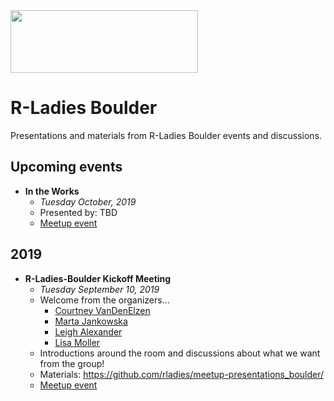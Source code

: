 <img src="https://github.com/rladies/starter-kit/blob/master/logo/R-LadiesGlobal_RBG_online_LogoWithText_Horizontal.png" data-canonical-src="https://github.com/rladies/starter-kit/blob/master/logo/R-LadiesGlobal_RBG_online_LogoWithText_Horizontal.png" width="300" height="100" />

# R-Ladies Boulder

Presentations and materials from R-Ladies Boulder events and discussions. 

## Upcoming events

  - **In the Works**
      + *Tuesday October, 2019*
      + Presented by: TBD
      + [Meetup event](https://www.meetup.com/rladies-boulder/events/)

## 2019
  - **R-Ladies-Boulder Kickoff Meeting**
      + *Tuesday September 10, 2019*
      + Welcome from the organizers...
        + [Courtney VanDenElzen](https://twitter.com/clvandenelzen)
        + [Marta Jankowska]()
        + [Leigh Alexander](https://twitter.com/ExuberantLeigh)
        + [Lisa Moller](https://twitter.com/lakmoller)
      + Introductions around the room and discussions about what we want from the group!
      + Materials: https://github.com/rladies/meetup-presentations_boulder/
      + [Meetup event](https://www.meetup.com/rladies-boulder/events/264186869/)
